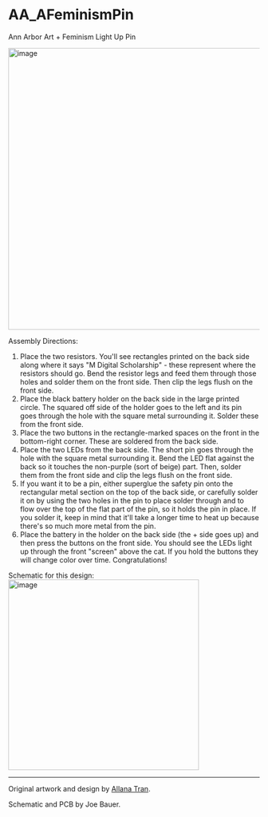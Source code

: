 # AA_AFeminismPin
Ann Arbor Art + Feminism Light Up Pin

<img width="565" alt="image" src="https://github.com/LSATS-RCI-Research/AA_AFeminismPin/assets/6989685/1aafdc2a-b508-41fe-821d-ea1a5385e0f4">



Assembly Directions:

1) Place the two resistors. You'll see rectangles printed on the back side along where it says "M Digital Scholarship" - these represent where the resistors should go. Bend the resistor legs and feed them through those holes and solder them on the front side. Then clip the legs flush on the front side.
2) Place the black battery holder on the back side in the large printed circle. The squared off side of the holder goes to the left and its pin goes through the hole with the square metal surrounding it. Solder these from the front side.
3) Place the two buttons in the rectangle-marked spaces on the front in the bottom-right corner. These are soldered from the back side. 
4) Place the two LEDs from the back side. The short pin goes through the hole with the square metal surrounding it. Bend the LED flat against the back so it touches the non-purple (sort of beige) part. Then, solder them from the front side and clip the legs flush on the front side. 
5) If you want it to be a pin, either superglue the safety pin onto the rectangular metal section on the top of the back side, or carefully solder it on by using the two holes in the pin to place solder through and to flow over the top of the flat part of the pin, so it holds the pin in place. If you solder it, keep in mind that it'll take a longer time to heat up because there's so much more metal from the pin. 
6) Place the battery in the holder on the back side (the + side goes up) and then press the buttons on the front side. You should see the LEDs light up through the front "screen" above the cat. If you hold the buttons they will change color over time. Congratulations!


Schematic for this design:
<img width="382" alt="image" src="https://github.com/LSATS-RCI-Research/AA_AFeminismPin/assets/6989685/d00a2134-02eb-4a97-af74-ae372e1a6fd6">



-----
Original artwork and design by [Allana Tran](https://allanatt.carrd.co/).

Schematic and PCB by Joe Bauer.

